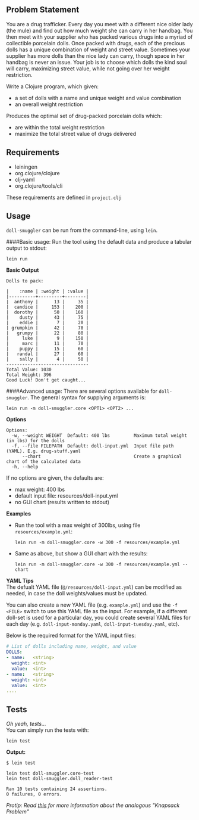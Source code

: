 ## Problem Statement
You are a drug trafficker. Every day you meet with a different nice older lady (the mule) and find out how much weight she can carry in her handbag. You then meet with your supplier who has packed various drugs into a myriad of collectible porcelain dolls. Once packed with drugs, each of the precious dolls has a unique combination of weight and street value. Sometimes your supplier has more dolls than the nice lady can carry, though space in her handbag is never an issue. Your job is to choose which dolls the kind soul will carry, maximizing street value, while not going over her weight restriction.

Write a Clojure program, which given:

* a set of dolls with a name and unique weight and value combination
* an overall weight restriction

Produces the optimal set of drug-packed porcelain dolls which:

* are within the total weight restriction
* maximize the total street value of drugs delivered

## Requirements
* leiningen
* org.clojure/clojure
* clj-yaml
* org.clojure/tools/cli  

These requirements are defined in `project.clj`

## Usage
`doll-smuggler` can be run from the command-line, using `lein`. 

####Basic usage:
Run the tool using the default data and produce a tabular output to stdout:  
  
`lein run`  

**Basic Output**  
```
Dolls to pack:

|    :name | :weight | :value |
|----------+---------+--------|
|  anthony |      13 |     35 |
|  candice |     153 |    200 |
|  dorothy |      50 |    160 |
|    dusty |      43 |     75 |
|    eddie |       7 |     20 |
| grumpkin |      42 |     70 |
|   grumpy |      22 |     80 |
|     luke |       9 |    150 |
|     marc |      11 |     70 |
|    puppy |      15 |     60 |
|   randal |      27 |     60 |
|    sally |       4 |     50 |
-------------------------------
Total Value: 1030
Total Weight: 396
Good Luck! Don't get caught...
```

####Advanced usage: 
There are several options available for `doll-smuggler`. The general syntax for supplying arguments is:  
  
`lein run -m doll-smuggler.core <OPT1> <OPT2> ...`
  
**Options**
```
Options:
  -w, --weight WEIGHT  Default: 400 lbs         Maximum total weight (in lbs) for the dolls
  -f, --file FILEPATH  Default: doll-input.yml  Input file path (YAML). E.g. drug-stuff.yaml
      --chart                                   Create a graphical chart of the calculated data
  -h, --help
```

If no options are given, the defaults are:
* max weight: 400 lbs 
* default input file: resources/doll-input.yml
* no GUI chart (results written to stdout)

**Examples**  
*  Run the tool with a max weight of 300lbs, using file `resources/example.yml`:  
    
    `lein run -m doll-smuggler.core -w 300 -f resources/example.yml`

*  Same as above, but show a GUI chart with the results:  
    
    `lein run -m doll-smuggler.core -w 300 -f resources/example.yml --chart`  

**YAML Tips**  
The defualt YAML file (`@/resources/doll-input.yml`) can be modified as needed, in case the doll weights/values must be updated.    

You can also create a new YAML file (e.g. `example.yml`) and use the `-f <FILE>` switch to use this YAML file as the input. For example, if a different doll-set is used for a particular day, you could create several YAML files for each day (e.g. `doll-input-monday.yaml`, `doll-input-tuesday.yaml`, etc).   

Below is the required format for the YAML input files:
```yaml
# List of dolls including name, weight, and value
DOLLS:
- name:   <string>
  weight: <int>
  value:  <int>
- name:   <string>
  weight: <int>
  value:  <int>
....
```

## Tests
_Oh yeah, tests..._  
You can simply run the tests with:  
  
`lein test`  

**Output:**
```
$ lein test

lein test doll-smuggler.core-test
lein test doll-smuggler.doll_reader-test

Ran 10 tests containing 24 assertions.
0 failures, 0 errors.
```
_Protip: Read [this](http://en.wikipedia.org/wiki/Knapsack_problem) for more information about the analogous "Knapsack Problem"_

